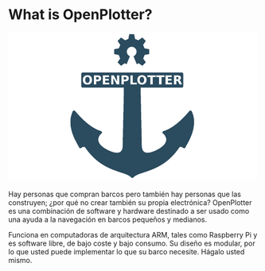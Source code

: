 # What is OpenPlotter?

![](.gitbook/assets/openplotter500x300.png)

Hay personas que compran barcos pero también hay personas que las construyen; ¿por qué no crear también su propia electrónica? OpenPlotter es una combinación de software y hardware destinado a ser usado como una ayuda a la navegación en barcos pequeños y medianos.

Funciona en computadoras de arquitectura ARM, tales como Raspberry Pi  y es software libre, de bajo coste y bajo consumo. Su diseño es modular, por lo que usted puede implementar lo que su barco necesite. Hágalo usted mismo.

